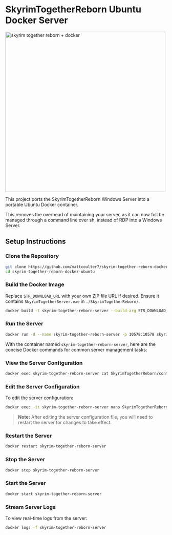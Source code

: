 # SkyrimTogetherReborn Ubuntu Docker Server

<img src="https://github.com/user-attachments/assets/960c2c69-7f3b-43cf-8d23-23a80dcf77dd" alt="skyrim together reborn + docker" width="500"/>

This project ports the SkyrimTogetherReborn Windows Server into a portable Ubuntu Docker container.

This removes the overhead of maintaining your server, as it can now full be managed through a command line over sh, instead of RDP into a Windows Server.

## Setup Instructions

### Clone the Repository
```bash
git clone https://github.com/mattcoulter7/skyrim-together-reborn-docker-ubuntu
cd skyrim-together-reborn-docker-ubuntu
```

### Build the Docker Image
Replace `STR_DOWNLOAD_URL` with your own ZIP file URL if desired. Ensure it contains `SkyrimTogetherServer.exe` in `./SkyrimTogetherReborn/`.
```bash
docker build -t skyrim-together-reborn-server --build-arg STR_DOWNLOAD_URL=https://s3.ap-southeast-2.amazonaws.com/skyrim.matthewcoulter.dev-mods/Skyrim+Together+Reborn.zip .
```

### Run the Server
```bash
docker run -d --name skyrim-together-reborn-server -p 10578:10578 skyrim-together-reborn-server
```
With the container named `skyrim-together-reborn-server`, here are the concise Docker commands for common server management tasks:

### View the Server Configuration
```bash
docker exec skyrim-together-reborn-server cat SkyrimTogetherReborn/config/STServer.ini
```

### Edit the Server Configuration
To edit the server configuration:
```bash
docker exec -it skyrim-together-reborn-server nano SkyrimTogetherReborn/config/STServer.ini
```
> **Note:** After editing the server configuration file, you will need to restart the server for changes to take effect.

### Restart the Server
```bash
docker restart skyrim-together-reborn-server
```

### Stop the Server
```bash
docker stop skyrim-together-reborn-server
```

### Start the Server
```bash
docker start skyrim-together-reborn-server
```

### Stream Server Logs
To view real-time logs from the server:
```bash
docker logs -f skyrim-together-reborn-server
```
